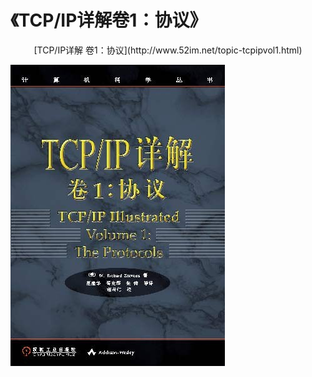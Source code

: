 
# 《TCP/IP详解卷1：协议》

<p align="center">
[TCP/IP详解 卷1：协议](http://www.52im.net/topic-tcpipvol1.html)

![](TCPIP-Illustrated_Volume-1/images/book_cover.jpg)
</p>


